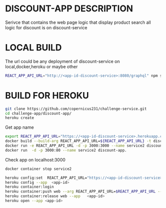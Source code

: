 # DISCOUNT-APP DESCRIPTION
Serivce that contains the web page logic that display product search all logic for discount is on discount-service

# LOCAL BUILD
The url could be any deployment of discount-service on local,docker,heroku or maybe other
```bash
REACT_APP_API_URL="http://<app-id-discount-service>:8080/graphql" npm start
```
# BUILD FOR HEROKU
```bash
git clone https://github.com/copernicus231/challenge-service.git
cd challenge-app/discount-app/
heroku create
```
Get app name <app-id>

```bash
export REACT_APP_API_URL="https://<app-id-discount-service>.herokuapp.com/graphql"
docker build --build-arg REACT_APP_API_URL=${REACT_APP_API_URL} -t discount-app .
docker run -e REACT_APP_API_URL -d -p 3000:3000 --name service2 discount-app
docker run  -d -p 3000:80 --name service2 discount-app.
```
Check app on localhost:3000
```bash
docker container stop service2
```
```bash
heroku config:set  REACT_APP_API_URL="https://<app-id-discount-service>.herokuapp.com/graphql" --app <app-id>
heroku config --app  <app-id>
heroku container:login
heroku container:push web --arg REACT_APP_API_URL=$REACT_APP_API_URL --app  <app-id>
heroku container:release web --app   <app-id>
heroku open --app <app-id>
```

